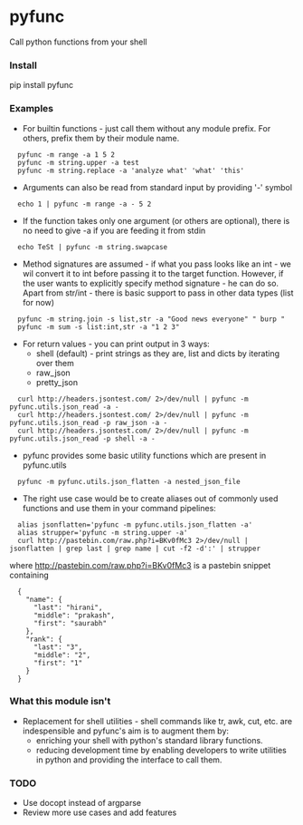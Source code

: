 pyfunc
======

Call python functions from your shell

### Install 

pip install pyfunc

### Examples

* For builtin functions - just call them without any module prefix. For others,
  prefix them by their module name.

```
  pyfunc -m range -a 1 5 2
  pyfunc -m string.upper -a test
  pyfunc -m string.replace -a 'analyze what' 'what' 'this'
```

* Arguments can also be read from standard input by providing '-' symbol

```
  echo 1 | pyfunc -m range -a - 5 2
```

* If the function takes only one argument (or others are optional),
  there is no need to give -a if you are feeding it from stdin

```
  echo TeSt | pyfunc -m string.swapcase
```

* Method signatures are assumed - if what you pass looks like an int - we wil
  convert it to int before passing it to the target function. However, if the
  user wants to explicitly specify method signature - he can do so. Apart from
  str/int - there is basic support to pass in other data types (list for now)

```
  pyfunc -m string.join -s list,str -a "Good news everyone" " burp "
  pyfunc -m sum -s list:int,str -a "1 2 3"
```

* For return values - you can print output in 3 ways:
  - shell (default) - print strings as they are, list and dicts by iterating
    over them
  - raw\_json
  - pretty\_json

```
  curl http://headers.jsontest.com/ 2>/dev/null | pyfunc -m pyfunc.utils.json_read -a -
  curl http://headers.jsontest.com/ 2>/dev/null | pyfunc -m pyfunc.utils.json_read -p raw_json -a -
  curl http://headers.jsontest.com/ 2>/dev/null | pyfunc -m pyfunc.utils.json_read -p shell -a -
```

* pyfunc provides some basic utility functions which are present in pyfunc.utils

```
  pyfunc -m pyfunc.utils.json_flatten -a nested_json_file
```

* The right use case would be to create aliases out of commonly used functions
  and use them in your command pipelines:

```
  alias jsonflatten='pyfunc -m pyfunc.utils.json_flatten -a'
  alias strupper='pyfunc -m string.upper -a'
  curl http://pastebin.com/raw.php?i=BKv0fMc3 2>/dev/null | jsonflatten | grep last | grep name | cut -f2 -d':' | strupper
```

  where http://pastebin.com/raw.php?i=BKv0fMc3 is a pastebin snippet containing

```
  {
    "name": {
      "last": "hirani",
      "middle": "prakash",
      "first": "saurabh"
    },
    "rank": {
      "last": "3",
      "middle": "2",
      "first": "1"
    }
  }
```

### What this module isn't

* Replacement for shell utilities - shell commands like tr, awk, cut, etc. are
  indespensible and pyfunc's aim is to augment them by:
  * enriching your shell with python's standard library functions.
  * reducing development time by enabling developers to write utilities in
    python and providing the interface to call them.

### TODO

- Use docopt instead of argparse
- Review more use cases and add features
